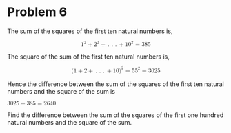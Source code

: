 # Problem 6

The sum of the squares of the first ten natural numbers is,

<math xmlns="http://www.w3.org/1998/Math/MathML" display="block">
  <msup>
    <mn>1</mn>
    <mn>2</mn>
  </msup>
  <mo>+</mo>
  <msup>
    <mn>2</mn>
    <mn>2</mn>
  </msup>
  <mo>+</mo>
  <mo>.</mo>
  <mo>.</mo>
  <mo>.</mo>
  <mo>+</mo>
  <msup>
    <mn>10</mn>
    <mn>2</mn>
  </msup>
  <mo>=</mo>
  <mn>385</mn>
</math>

The square of the sum of the first ten natural numbers is,

<math xmlns="http://www.w3.org/1998/Math/MathML" display="block">
  <mo stretchy="false">(</mo>
  <mn>1</mn>
  <mo>+</mo>
  <mn>2</mn>
  <mo>+</mo>
  <mo>.</mo>
  <mo>.</mo>
  <mo>.</mo>
  <mo>+</mo>
  <mn>10</mn>
  <msup>
    <mo stretchy="false">)</mo>
    <mn>2</mn>
  </msup>
  <mo>=</mo>
  <msup>
    <mn>55</mn>
    <mn>2</mn>
  </msup>
  <mo>=</mo>
  <mn>3025</mn>
</math>

Hence the difference between the sum of the squares of the first ten natural numbers and the square of the sum is 

<math xmlns="http://www.w3.org/1998/Math/MathML">
  <mn>3025</mn>
  <mo>&#x2212;</mo>
  <mn>385</mn>
  <mo>=</mo>
  <mn>2640</mn>
</math>

Find the difference between the sum of the squares of the first one hundred natural numbers and the square of the sum.
